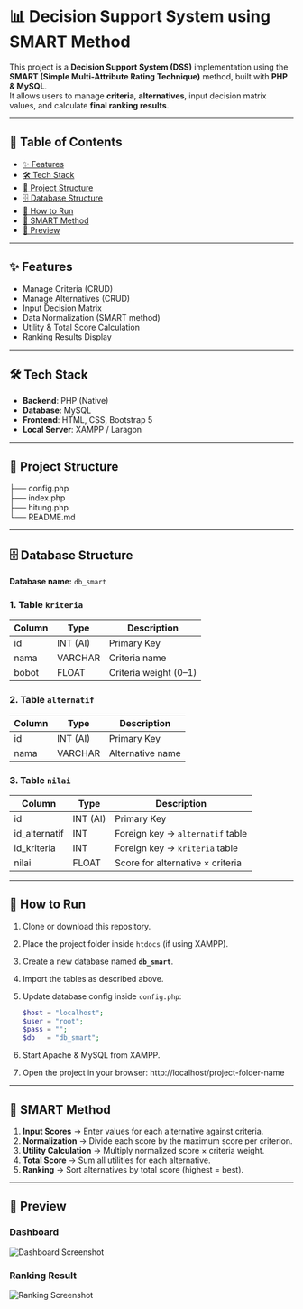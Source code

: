 # 📊 Decision Support System using SMART Method

This project is a **Decision Support System (DSS)** implementation using the **SMART (Simple Multi-Attribute Rating Technique)** method, built with **PHP & MySQL**.  
It allows users to manage **criteria**, **alternatives**, input decision matrix values, and calculate **final ranking results**.

---

## 📑 Table of Contents
- [✨ Features](#-features)  
- [🛠️ Tech Stack](#️-tech-stack)  
- [📂 Project Structure](#-project-structure)  
- [🗄️ Database Structure](#️-database-structure)  
- [🚀 How to Run](#-how-to-run)  
- [📖 SMART Method](#-smart-method)  
- [📸 Preview](#-preview)  

---

## ✨ Features
- Manage Criteria (CRUD)  
- Manage Alternatives (CRUD)  
- Input Decision Matrix  
- Data Normalization (SMART method)  
- Utility & Total Score Calculation  
- Ranking Results Display  

---

## 🛠️ Tech Stack
- **Backend**: PHP (Native)  
- **Database**: MySQL  
- **Frontend**: HTML, CSS, Bootstrap 5  
- **Local Server**: XAMPP / Laragon  

---

## 📂 Project Structure

├── config.php         
├── index.php             
├── hitung.php          
└── README.md           

---

## 🗄️ Database Structure
**Database name:** `db_smart`

### 1. Table `kriteria`
| Column  | Type     | Description             |
|---------|----------|-------------------------|
| id      | INT (AI) | Primary Key             |
| nama    | VARCHAR  | Criteria name           |
| bobot   | FLOAT    | Criteria weight (0–1)   |

### 2. Table `alternatif`
| Column  | Type     | Description             |
|---------|----------|-------------------------|
| id      | INT (AI) | Primary Key             |
| nama    | VARCHAR  | Alternative name        |

### 3. Table `nilai`
| Column        | Type     | Description                         |
|---------------|----------|-------------------------------------|
| id            | INT (AI) | Primary Key                         |
| id_alternatif | INT      | Foreign key → `alternatif` table    |
| id_kriteria   | INT      | Foreign key → `kriteria` table      |
| nilai         | FLOAT    | Score for alternative × criteria    |

---

## 🚀 How to Run
1. Clone or download this repository.  
2. Place the project folder inside `htdocs` (if using XAMPP).  
3. Create a new database named **`db_smart`**.  
4. Import the tables as described above.  
5. Update database config inside `config.php`:  

   ```php
   $host = "localhost";
   $user = "root";
   $pass = "";
   $db   = "db_smart";

6. Start Apache & MySQL from XAMPP.
7. Open the project in your browser:
   http://localhost/project-folder-name

---

## 📖 SMART Method
1. **Input Scores** → Enter values for each alternative against criteria.  
2. **Normalization** → Divide each score by the maximum score per criterion.  
3. **Utility Calculation** → Multiply normalized score × criteria weight.  
4. **Total Score** → Sum all utilities for each alternative.  
5. **Ranking** → Sort alternatives by total score (highest = best).  

---

## 📸 Preview
### Dashboard
![Dashboard Screenshot](screenshots/dashboard.png)

### Ranking Result
![Ranking Screenshot](screenshots/ranking.png)

   

